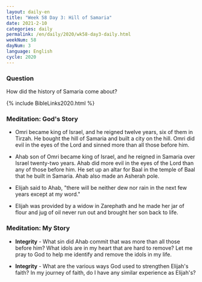 ```yaml
---
layout: daily-en
title: "Week 58 Day 3: Hill of Samaria"
date: 2021-2-10 
categories: daily
permalink: /en/daily/2020/wk58-day3-daily.html
weekNum: 58
dayNum: 3
language: English
cycle: 2020
---
```


### Question     
How did the history of Samaria come about?

{% include BibleLinks2020.html %} 

### Meditation: God's Story   
+ Omri became king of Israel, and he reigned twelve years, six of them in Tirzah. He bought the hill of Samaria and built a city on the hill. Omri did evil in the eyes of the Lord and sinned more than all those before him. 

+ Ahab son of Omri became king of Israel, and he reigned in Samaria over Israel twenty-two years. Ahab did more evil in the eyes of the Lord than any of those before him. He set up an altar for Baal in the temple of Baal that he built in Samaria. Ahab also made an Asherah pole. 

+ Elijah said to Ahab, "there will be neither dew nor rain in the next few years except at my word." 

+ Elijah was provided by a widow in Zarephath and he made her jar of flour and jug of oil never run out and brought her son back to life. 

### Meditation: My Story   
+ **Integrity** - What sin did Ahab commit that was more than all those before him? What idols are in my heart that are hard to remove? Let me pray to God to help me identify and remove the idols in my life. 

+ **Integrity** - What are the various ways God used to strengthen Elijah's faith? In my journey of faith, do I have any similar experience as Elijah's? 
